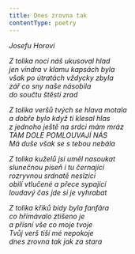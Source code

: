 ```yaml
---
title: Dnes zrovna tak
contentType: poetry
---
```


_Josefu Horovi_

_Z tolika nocí náš ukusoval hlad  
jen vindra v klamu kapsách byla  
však po útratách vždycky zbyla  
zář co sny naše násobila  
do součtu štěstí zrad_

  

_Z tolika veršů tvých se hlava motala  
a dobře bylo když ti klesal hlas  
z jednoho ještě na srdci mám mráz  
TAM DOLE POMLOUVAJÍ NÁS  
Má duše však se s tebou nebála_

  

_Z tolika kuželů jsi uměl nasoukat  
slunečnou píseň i tu černající  
rozryvnou srdnatě neslzící  
obilí vtlučené a přece sypající  
loudavý čas jde si je vyhrabat_

  

_Z tolika křiků bídy byla fanfára  
co hřímávalo ztišeno je  
a přísní vše co moje tvoje  
Tvůj verš tiší mé nepokoje  
dnes zrovna tak jak za stara_

